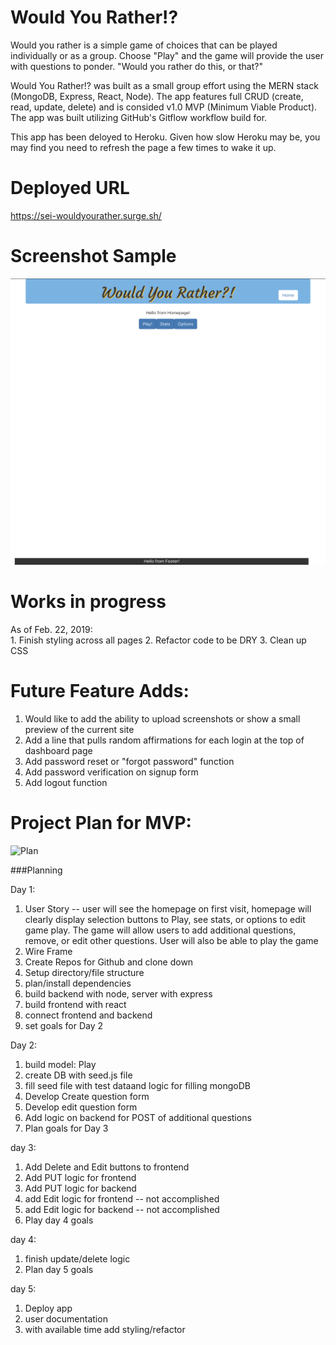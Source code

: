 # Would You Rather!?

Would you rather is a simple game of choices that can be played individually or as a group.  Choose "Play" and the game will provide the user with questions to ponder.  "Would you rather do this, or that?" 

Would You Rather!? was built as a small group effort using the MERN stack (MongoDB, Express, React, Node).  The app features full CRUD (create, read, update, delete) and is consided v1.0 MVP (Minimum Viable Product).  The app was built utilizing GitHub's Gitflow workflow build for.


This app has been deloyed to Heroku. Given how slow Heroku may be, you may find you need to refresh the page a few times to wake it up.

# Deployed URL
 https://sei-wouldyourather.surge.sh/

 # Screenshot Sample

![Screenshot](./planning/images/screenShot.png)


# Works in progress
As of Feb. 22, 2019:  
    1. Finish styling across all pages
    2. Refactor code to be DRY
    3. Clean up CSS

# Future Feature Adds:
1. Would like to add the ability to upload screenshots or show a small preview of the current site
2. Add a line that pulls random affirmations for each login at the top of dashboard page
3. Add password reset or "forgot password" function
4. Add password verification on signup form
5. Add logout function

# Project Plan for MVP:

![Plan](./planning/images/Planning-chart.png)


###Planning


  Day 1: 
  
  1. User Story
  -- user will see the homepage on first visit, homepage will clearly display selection buttons to Play, see stats, or options to edit game play.  The game will allow users to add additional questions, remove, or edit other questions.  User will also be able to play the game
  2. Wire Frame
  3. Create Repos for Github and clone down
  4. Setup directory/file structure
  5. plan/install dependencies
  6. build backend with node, server with express
  7. build frontend with react
  8. connect frontend and backend
  9. set goals for Day 2

  Day 2: 

  1. build model: Play
  2. create DB with seed.js file 
  3. fill seed file with test dataand logic for filling mongoDB
  4. Develop Create question form
  5. Develop edit question form
  6. Add logic on backend for POST of additional questions
  7. Plan goals for Day 3

  day 3:
  1. Add Delete and Edit buttons to frontend
  2. Add PUT logic for frontend
  3. Add PUT logic for backend
  4. add Edit logic for frontend -- not accomplished
  5. add Edit logic for backend -- not accomplished
  6. Play day 4 goals
  

  day 4:
  1. finish update/delete logic
  2. Plan day 5 goals

  day 5:
  1. Deploy app
  2. user documentation
  3. with available time add styling/refactor
